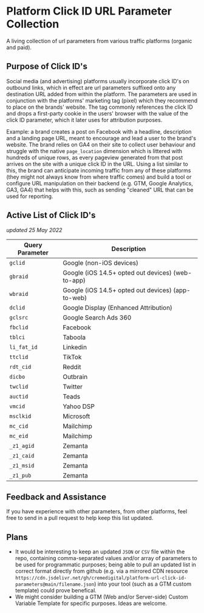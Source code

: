# Platform Click ID URL Parameter Collection

A living collection of url parameters from various traffic platforms (organic and paid). 

## Purpose of Click ID's

Social media (and advertising) platforms usually incorporate click ID's on outbound links, which in effect are url parameters suffixed onto any destination URL added from within the platform. The parameters are used in conjunction with the platforms' marketing tag (pixel) which they recommend to place on the brands' website. The tag commonly references the click ID and drops a first-party cookie in the users' browser with the value of the click ID parameter, which it later uses for attribution purposes.

Example: a brand creates a post on Facebook with a headline, description and a landing page URL, meant to encourage and lead a user to the brand's website. The brand relies on GA4 on their site to collect user behaviour and struggle with the native `page_location` dimension which is littered with hundreds of unique rows, as every pageview generated from that post arrives on the site with a unique click ID in the URL. Using a list similar to this, the brand can anticipate incoming traffic from any of these platforms (they might not always know from where traffic comes) and build a tool or configure URL manipulation on their backend (e.g. GTM, Google Analytics, GA3, GA4) that helps with this, such as sending "cleaned" URL that can be used for reporting.

## Active List of Click ID's

_updated 25 May 2022_

| Query Parameter | Description |
| ------------- | ------------- |
| `gclid` | Google (non-iOS devices) |
| `gbraid`| Google (iOS 14.5+ opted out devices) (web-to-app) |
| `wbraid`| Google (iOS 14.5+ opted out devices) (app-to-web) |
| `dclid` | Google Display (Enhanced Attribution) |
| `gclsrc` | Google Search Ads 360 |
| `fbclid` | Facebook |
| `tblci` | Taboola |
| `li_fat_id` | Linkedin |
| `ttclid` | TikTok |
| `rdt_cid` | Reddit |
| `dicbo` | Outbrain |
| `twclid` | Twitter |
| `auctid` | Teads |
| `vmcid` | Yahoo DSP |
| `msclkid` | Microsoft |
| `mc_cid` | Mailchimp |
| `mc_eid` | Mailchimp |
| `_z1_agid` | Zemanta |
| `_z1_caid` | Zemanta |
| `_z1_msid` | Zemanta |
| `_z1_pub` | Zemanta |

## Feedback and Assistance

If you have experience with other parameters, from other platforms, feel free to send in a pull request to help keep this list updated. 

## Plans
- It would be interesting to keep an updated `JSON` or `CSV` file within the repo, containing comma-separated values and/or array of parameters to be used for programmatic purposes; being able to pull an updated list in correct format directly from github (e.g. via a mirrored CDN resource `https://cdn.jsdelivr.net/gh/cremedigital/platform-url-click-id-parameters@main/filename.json`) into your tool (such as a GTM custom template) could prove benefical.
- We might consider building a GTM (Web and/or Server-side) Custom Variable Template for specific purposes. Ideas are welcome.
